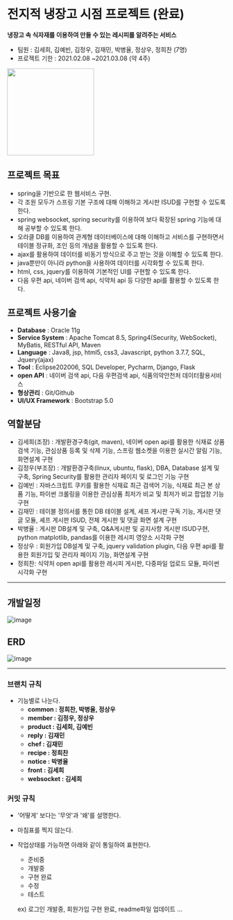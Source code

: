 # 전지적 냉장고 시점 프로젝트 (완료)
**냉장고 속 식자재를 이용하여 만들 수 있는 레시피를 알려주는 서비스**

- 팀원 : 김세희, 김예빈, 김정우, 김재민, 박병율, 정상우, 정희찬 (7명)
- 프로젝트 기한 : 2021.02.08 ~2021.03.08 (약 4주)
<img src="https://user-images.githubusercontent.com/64109506/110205423-30582800-7ebb-11eb-8f1b-e535d0b1584f.png" width="200">
  
## 프로젝트 목표 
- spring을 기반으로 한 웹서비스 구현. 
- 각 조원 모두가 스프링 기본 구조에 대해 이해하고 게시판 ISUD를 구현할 수 있도록 한다.
- spring websocket, spring security를 이용하여 보다 확장된 spring 기능에 대해 공부할 수 있도록 한다.
- 오라클 DB를 이용하여 관계형 데이터베이스에 대해 이해하고 서비스를 구현하면서 테이블 정규화, 조인 등의 개념을 활용할 수 있도록 한다.
- ajax를 활용하여 데이터를 비동기 방식으로 주고 받는 것을 이해할 수 있도록 한다.
- java뿐만이 아니라 python을 사용하여 데이터를 시각화할 수 있도록 한다.
- html, css, jquery를 이용하여 기본적인 UI를 구현할 수 있도록 한다.
- 다음 우편 api, 네이버 검색 api, 식약처 api 등 다양한 api를 활용할 수 있도록 한다.

## 프로젝트 사용기술
- **Database** : Oracle 11g
- **Service System** : Apache Tomcat 8.5, Spring4(Security, WebSocket), MyBatis, RESTful API, Maven
- **Language** : Java8, jsp, html5, css3, Javascript, python 3.7.7, SQL, Jquery(ajax)
- **Tool** : Eclipse202006, SQL Developer, Pycharm, Django, Flask
- **open API** : 네이버 검색 api, 다음 우편검색 api, 식품의약안천처 데이터활용서비스
- **형상관리** : Git/Github
- **UI/UX Framework** : Bootstrap 5.0


   
## 역할분담
- 김세희(조장) : 개발환경구축(git, maven), 네이버 open api를 활용한 식재료 상품검색 기능, 관심상품 등록 및 삭제 기능, 스프링 웹소켓을 이용한 실시간 알림 기능, 화면설계 구현
- 김정우(부조장) : 개발환경구축(linux, ubuntu, flask), DBA, Database 설계 및 구축, Spring Security를 활용한 관리자 페이지 및 로그인 기능 구현
- 김예빈 : 자바스크립트 쿠키를 활용한 식재료 최근 검색어 기능, 식재료 최근 본 상품 기능, 파이썬 크롤링을 이용한 관심상품 최저가 비교 및 최저가 비교 팝업창 기능 구현
- 김재민 : 테이블 정의서를 통한 DB 테이블 설계, 셰프 게시판 구독 기능, 게시판 댓글 모듈, 셰프 게시판 ISUD, 전체 게시판 및 댓글 화면 설계 구현
- 박병율 : 게시판 DB설계 및 구축, Q&A게시판 및 공지사항 게시판 ISUD구현, python matplotlib, pandas를 이용한 레시피 영양소 시각화 구현
- 정상우 : 회원가입 DB설계 및 구축, jquery validation plugin, 다음 우편 api를 활용한 회원가입 및 관리자 페이지 기능, 화면설계 구현
- 정희찬: 식약처 open api를 활용한 레시피 게시판, 다중파일 업로드 모듈, 파이썬 시각화 구현

------

## 개발일정
![image](https://user-images.githubusercontent.com/64109506/111066643-63299e00-8503-11eb-8da2-7d3ba6663537.png)
  


## ERD
![image](https://user-images.githubusercontent.com/64109506/111067113-ee0b9800-8505-11eb-97d8-3b8ebad5a65b.png)


----------------

### 브랜치 규칙
- 기능별로 나눈다.
   - **common : 정희찬, 박병율, 정상우**
   - **member : 김정우, 정상우**
   - **product : 김세희, 김예빈**
   - **reply : 김재민**
   - **chef : 김재민**
   - **recipe : 정희찬**
   - **notice : 박병율**
   - **front : 김세희**
   - **websocket : 김세희**
   

### 커밋 규칙
- '어떻게' 보다는 '무엇'과 '왜'를 설명한다.
- 마침표를 찍지 않는다.
- 작업상태를 가능하면 아래와 같이 통일하여 표현한다.
   - 준비중
   - 개발중
   - 구현 완료
   - 수정
   - 테스트
   
   ex) 로그인 개발중, 회원가입 구현 완료, readme파일 업데이트 ...
   
   
